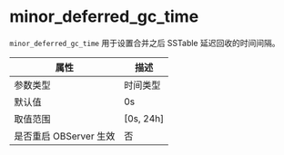 minor_deferred_gc_time
===========================================

`minor_deferred_gc_time` 用于设置合并之后 SSTable 延迟回收的时间间隔。

|      **属性**      |   **描述**    |
|------------------|-------------|
| 参数类型             | 时间类型        |
| 默认值              | 0s          |
| 取值范围             | \[0s, 24h\] |
| 是否重启 OBServer 生效 | 否           |
